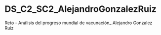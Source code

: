 # DS_C2_SC2_AlejandroGonzalezRuiz
Reto - Análisis del progreso mundial de vacunación_ Alejandro Gonzalez Ruiz
